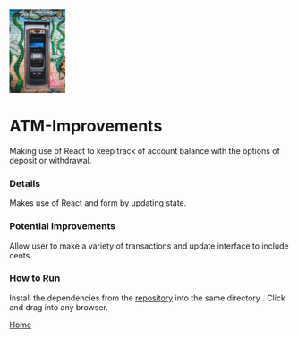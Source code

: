 <img src="atm.jpeg" width="100" />

# ATM-Improvements
Making use of React to keep track of account balance with the options of deposit or withdrawal.
### Details
Makes use of React and form by updating state.
### Potential Improvements
Allow user to make a variety of transactions and update interface to include cents.
### How to Run
Install the dependencies from the [repository](https://github.com/TaylorCharlesHall/ATM-Improvements/) into the same directory . Click and drag into any browser.

[Home](https://taylorcharleshall.github.io)
